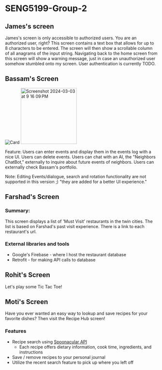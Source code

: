 # SENG5199-Group-2

## James's screen
James's screen is only accessible to authorized users. You are an authorized user, right?
This screen contains a text box that allows for up to 8 characters to be entered. The screen
will then show a scrollable column of all anagrams of the input string. Navigating back to the
home screen from this screen will show a warning message, just in case an unauthorized user
somehow stumbled onto my screen. User authentication is currently TODO.

## Bassam's Screen 

![Card](https://github.com/begna002/SENG5199-Group-2/assets/159471992/e8cf1818-fb86-454d-bc46-0c26a92e80fd) <img width="185" alt="Screenshot 2024-03-03 at 9 16 09 PM" src="https://github.com/begna002/SENG5199-Group-2/assets/159471992/f86965b7-c3d5-494c-9374-c35f93629afd">


Feature: 
Users can enter events and display them in the events log with a nice UI. 
Users can delete events. 
Users can chat with an AI, the "Neighbors ChatBot," externally to inquire about future events of neighbors. 
Users can externally check Bassam's portfolio. 

Note: 
Editing Events/dialogue, search and rotation functionality are not supported in this version ;) "they are added for a better UI experience."

## Farshad's Screen
### Summary:
This screen displays a list of 'Must Visit' restaurants in the twin cities.
The list is based on Farshad's past visit experience.
There is a link to each restaurant's url.
### External libraries and tools
* Google's Firebase - where I host the restaurant database
* Retrofit - for making API calls to database

## Rohit's Screen
Let's play some Tic Tac Toe!

## Moti's Screen
Have you ever wanted an easy way to lookup and save recipes for your favorite dishes? Then visit
the Recipe Hub screen!

### Features
* Recipe search using [Spoonacular API](https://spoonacular.com/food-api)
  * Each recipe offers dietary information, cook time, ingredients, and instructions
* Save / remove recipes to your personal journal
* Utilize the recent search feature to pick up where you left off
